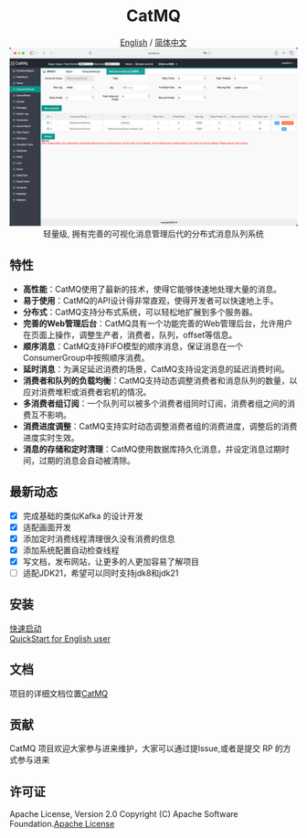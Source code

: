 <div align="center">
<h1 align="center">CatMQ</h1>

[English](./README.md) / [简体中文](./README_CN.md)
![img.png](img.png)
轻量级, 拥有完善的可视化消息管理后代的分布式消息队列系统
</div>

## 特性

- **高性能**：CatMQ使用了最新的技术，使得它能够快速地处理大量的消息。
- **易于使用**：CatMQ的API设计得非常直观，使得开发者可以快速地上手。
- **分布式**：CatMQ支持分布式系统，可以轻松地扩展到多个服务器。
- **完善的Web管理后台**：CatMQ具有一个功能完善的Web管理后台，允许用户在页面上操作，调整生产者，消费者，队列，offset等信息。
- **顺序消息**：CatMQ支持FIFO模型的顺序消息，保证消息在一个ConsumerGroup中按照顺序消费。
- **延时消息**：为满足延迟消费的场景，CatMQ支持设定消息的延迟消费时间。
- **消费者和队列的负载均衡**：CatMQ支持动态调整消费者和消息队列的数量，以应对消费堆积或消费者宕机的情况。
- **多消费者组订阅**：一个队列可以被多个消费者组同时订阅，消费者组之间的消费互不影响。
- **消费进度调整**：CatMQ支持实时动态调整消费者组的消费进度，调整后的消费进度实时生效。
- **消息的存储和定时清理**：CatMQ使用数据库持久化消息，并设定消息过期时间，过期的消息会自动被清除。


## 最新动态
- [x] 完成基础的类似Kafka 的设计开发
- [x] 适配画面开发
- [x] 添加定时消费线程清理很久没有消费的信息
- [x] 添加系统配置自动检查线程
- [x] 写文档，发布网站，让更多的人更加容易了解项目
- [ ] 适配JDK21，希望可以同时支持jdk8和jdk21

## 安装
[快速启动](https://iambiglee.github.io/docs/example/quickstart/)  
[QuickStart for English user](https://iambiglee.github.io/en/docs/example/quickstart/)

## 文档
项目的详细文档位置[CatMQ](https://iambiglee.github.io/docs/example/introduce/)

## 贡献
CatMQ 项目欢迎大家参与进来维护，大家可以通过提Issue,或者是提交 RP 的方式参与进来

## 许可证
Apache License, Version 2.0 Copyright (C) Apache Software Foundation.[Apache License](https://www.apache.org/licenses/LICENSE-2.0.html)